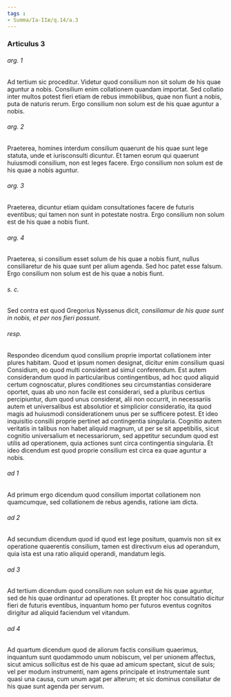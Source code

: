 ```yaml
---
tags : 
- Summa/Ia-IIæ/q.14/a.3
---
```


### Articulus 3

###### arg. 1
Ad tertium sic proceditur. Videtur quod consilium non sit solum de his quae aguntur a nobis. Consilium enim collationem quandam importat. Sed collatio inter multos potest fieri etiam de rebus immobilibus, quae non fiunt a nobis, puta de naturis rerum. Ergo consilium non solum est de his quae aguntur a nobis.

###### arg. 2
Praeterea, homines interdum consilium quaerunt de his quae sunt lege statuta, unde et iurisconsulti dicuntur. Et tamen eorum qui quaerunt huiusmodi consilium, non est leges facere. Ergo consilium non solum est de his quae a nobis aguntur.

###### arg. 3
Praeterea, dicuntur etiam quidam consultationes facere de futuris eventibus; qui tamen non sunt in potestate nostra. Ergo consilium non solum est de his quae a nobis fiunt.

###### arg. 4
Praeterea, si consilium esset solum de his quae a nobis fiunt, nullus consiliaretur de his quae sunt per alium agenda. Sed hoc patet esse falsum. Ergo consilium non solum est de his quae a nobis fiunt.

###### s. c.
Sed contra est quod Gregorius Nyssenus dicit, *consiliamur de his quae sunt in nobis, et per nos fieri possunt*.

###### resp.
Respondeo dicendum quod consilium proprie importat collationem inter plures habitam. Quod et ipsum nomen designat, dicitur enim consilium quasi Considium, eo quod multi consident ad simul conferendum. Est autem considerandum quod in particularibus contingentibus, ad hoc quod aliquid certum cognoscatur, plures conditiones seu circumstantias considerare oportet, quas ab uno non facile est considerari, sed a pluribus certius percipiuntur, dum quod unus considerat, alii non occurrit, in necessariis autem et universalibus est absolutior et simplicior consideratio, ita quod magis ad huiusmodi considerationem unus per se sufficere potest. Et ideo inquisitio consilii proprie pertinet ad contingentia singularia. Cognitio autem veritatis in talibus non habet aliquid magnum, ut per se sit appetibilis, sicut cognitio universalium et necessariorum, sed appetitur secundum quod est utilis ad operationem, quia actiones sunt circa contingentia singularia. Et ideo dicendum est quod proprie consilium est circa ea quae aguntur a nobis.

###### ad 1
Ad primum ergo dicendum quod consilium importat collationem non quamcumque, sed collationem de rebus agendis, ratione iam dicta.

###### ad 2
Ad secundum dicendum quod id quod est lege positum, quamvis non sit ex operatione quaerentis consilium, tamen est directivum eius ad operandum, quia ista est una ratio aliquid operandi, mandatum legis.

###### ad 3
Ad tertium dicendum quod consilium non solum est de his quae aguntur, sed de his quae ordinantur ad operationes. Et propter hoc consultatio dicitur fieri de futuris eventibus, inquantum homo per futuros eventus cognitos dirigitur ad aliquid faciendum vel vitandum.

###### ad 4
Ad quartum dicendum quod de aliorum factis consilium quaerimus, inquantum sunt quodammodo unum nobiscum, vel per unionem affectus, sicut amicus sollicitus est de his quae ad amicum spectant, sicut de suis; vel per modum instrumenti, nam agens principale et instrumentale sunt quasi una causa, cum unum agat per alterum; et sic dominus consiliatur de his quae sunt agenda per servum.

